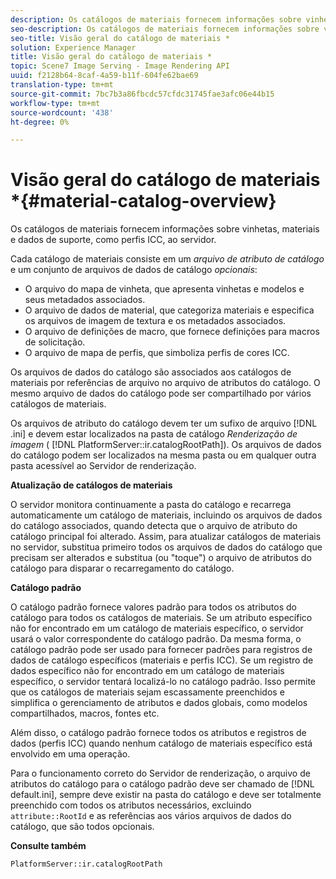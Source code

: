```yaml
---
description: Os catálogos de materiais fornecem informações sobre vinhetas, materiais e dados de suporte, como perfis ICC, ao servidor.
seo-description: Os catálogos de materiais fornecem informações sobre vinhetas, materiais e dados de suporte, como perfis ICC, ao servidor.
seo-title: Visão geral do catálogo de materiais *
solution: Experience Manager
title: Visão geral do catálogo de materiais *
topic: Scene7 Image Serving - Image Rendering API
uuid: f2128b64-8caf-4a59-b11f-604fe62bae69
translation-type: tm+mt
source-git-commit: 7bc7b3a86fbcdc57cfdc31745fae3afc06e44b15
workflow-type: tm+mt
source-wordcount: '438'
ht-degree: 0%

---
```



# Visão geral do catálogo de materiais *{#material-catalog-overview}

Os catálogos de materiais fornecem informações sobre vinhetas, materiais e dados de suporte, como perfis ICC, ao servidor.

Cada catálogo de materiais consiste em um *arquivo de atributo de catálogo* e um conjunto de arquivos de dados de catálogo *opcionais*:

* O arquivo do mapa de vinheta, que apresenta vinhetas e modelos e seus metadados associados.
* O arquivo de dados de material, que categoriza materiais e especifica os arquivos de imagem de textura e os metadados associados.
* O arquivo de definições de macro, que fornece definições para macros de solicitação.
* O arquivo de mapa de perfis, que simboliza perfis de cores ICC.

Os arquivos de dados do catálogo são associados aos catálogos de materiais por referências de arquivo no arquivo de atributos do catálogo. O mesmo arquivo de dados do catálogo pode ser compartilhado por vários catálogos de materiais.

Os arquivos de atributo do catálogo devem ter um sufixo de arquivo [!DNL .ini] e devem estar localizados na pasta de catálogo *Renderização de imagem* ( [!DNL PlatformServer::ir.catalogRootPath]). Os arquivos de dados do catálogo podem ser localizados na mesma pasta ou em qualquer outra pasta acessível ao Servidor de renderização.

**Atualização de catálogos de materiais**

O servidor monitora continuamente a pasta do catálogo e recarrega automaticamente um catálogo de materiais, incluindo os arquivos de dados do catálogo associados, quando detecta que o arquivo de atributo do catálogo principal foi alterado. Assim, para atualizar catálogos de materiais no servidor, substitua primeiro todos os arquivos de dados do catálogo que precisam ser alterados e substitua (ou &quot;toque&quot;) o arquivo de atributos do catálogo para disparar o recarregamento do catálogo.

**Catálogo padrão**

O catálogo padrão fornece valores padrão para todos os atributos do catálogo para todos os catálogos de materiais. Se um atributo específico não for encontrado em um catálogo de materiais específico, o servidor usará o valor correspondente do catálogo padrão. Da mesma forma, o catálogo padrão pode ser usado para fornecer padrões para registros de dados de catálogo específicos (materiais e perfis ICC). Se um registro de dados específico não for encontrado em um catálogo de materiais específico, o servidor tentará localizá-lo no catálogo padrão. Isso permite que os catálogos de materiais sejam escassamente preenchidos e simplifica o gerenciamento de atributos e dados globais, como modelos compartilhados, macros, fontes etc.

Além disso, o catálogo padrão fornece todos os atributos e registros de dados (perfis ICC) quando nenhum catálogo de materiais específico está envolvido em uma operação.

Para o funcionamento correto do Servidor de renderização, o arquivo de atributos do catálogo para o catálogo padrão deve ser chamado de [!DNL default.ini], sempre deve existir na pasta do catálogo e deve ser totalmente preenchido com todos os atributos necessários, excluindo `attribute::RootId` e as referências aos vários arquivos de dados do catálogo, que são todos opcionais.

**Consulte também**

`PlatformServer::ir.catalogRootPath`
